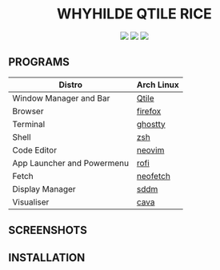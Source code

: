 <h1 align="center"> WHYHILDE QTILE RICE </h1>
<p align="center">
  <img src="https://img.shields.io/github/issues/whyhilde/dot-files?style=for-the-badge">
  <img src="https://img.shields.io/github/stars/whyhilde/dot-files?&style=for-the-badge">
  <img src="https://img.shields.io/github/repo-size/whyhilde/dot-files?style=for-the-badge">
</p>


## PROGRAMS

| Distro                     | Arch Linux                                           |
| -------------------------- | ---------------------------------------------------- |
| Window Manager and Bar     | [Qtile](https://qtile.org/)                          |
| Browser                    | [firefox](https://github.com/topics/firefox-browser) |
| Terminal                   | [ghostty](https://ghostty.org/)                      |
| Shell                      | [zsh](https://www.zsh.org/)                          |
| Code Editor                | [neovim](https://github.com/neovim/neovim)           |
| App Launcher and Powermenu | [rofi](https://github.com/davatorium/rofi)           |
| Fetch                      | [neofetch](https://github.com/dylanaraps/neofetch)   |
| Display Manager            | [sddm](https://github.com/sddm/sddm)                 |
| Visualiser                 | [cava](https://github.com/karlstav/cava)             |


## SCREENSHOTS



## INSTALLATION
